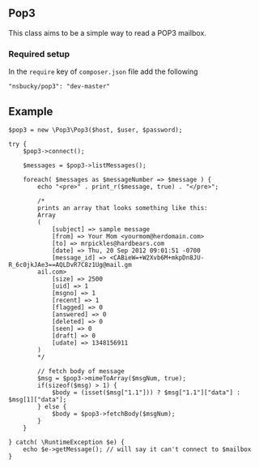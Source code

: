 ## Pop3
This class aims to be a simple way to read a POP3 mailbox.

### Required setup
In the `require` key of `composer.json` file add the following

    "nsbucky/pop3": "dev-master"

## Example
    $pop3 = new \Pop3\Pop3($host, $user, $password);

    try {
        $pop3->connect();

        $messages = $pop3->listMessages();

        foreach( $messages as $messageNumber => $message ) {
            echo "<pre>" . print_r($message, true) . "</pre>";

            /*
            prints an array that looks something like this:
            Array
            (
                [subject] => sample message
                [from] => Your Mom <yourmom@herdomain.com>
                [to] => mrpickles@hardbears.com
                [date] => Thu, 20 Sep 2012 09:01:51 -0700
                [message_id] => <CABieW=+W2Xvb6M+mkpDn8JU-R_6c0jkJAe3==AQLDvR7C8z1Ug@mail.gm
            ail.com>
                [size] => 2500
                [uid] => 1
                [msgno] => 1
                [recent] => 1
                [flagged] => 0
                [answered] => 0
                [deleted] => 0
                [seen] => 0
                [draft] => 0
                [udate] => 1348156911
            )
            */

            // fetch body of message
            $msg = $pop3->mimeToArray($msgNum, true);
            if(sizeof($msg) > 1) {
                $body = (isset($msg["1.1"])) ? $msg["1.1"]["data"] : $msg[1]["data"];
            } else {
                $body = $pop3->fetchBody($msgNum);
            }
        }

    } catch( \RuntimeException $e) {
        echo $e->getMessage(); // will say it can't connect to $mailbox
    }

